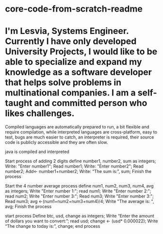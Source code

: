# core-code-from-scratch-readme
# I'm Lesvia, Systems Engineer. Currently I have only developed University Projects, I would like to be able to specialize and expand my knowledge as a software developer that helps solve problems in multinational companies. I am a self-taught and committed person who likes challenges.

Compiled languages are automatically prepared to run, a bit flexible and require compilation, while interpreted languages are cross-platform, easy to test, bugs are much easier to catch, an interpreter is required, their source code is publicly accessible and they are often slow.

java is compiled and interpreted

Start process of adding 2 digits
   define number1, number2, sum as integers;
   Write: "Enter number1";
   Read number1;
   Write: "Enter number2";
   Read number2;
   Add<- number1+number2;
   Write: “The sum is:”, sum;
Finish the process

Start the 4 number average process
   define num1, num2, num3, num4, avg as integers;
   Write "Enter number 1:";
     read num1;
   Write "Enter number 2:";
     read num2;
   Write "Enter number 3:";
     Read num3;
   Write "Enter number 3:";
     Read num3;
   avg <-(num1+num2+num3+num4)/4;
   Write "The average is: ", avg;
Finish the process

start process
Define btc, usd, change as integers;
Write “Enter the amount of dollars you want to convert:”;
read usd;
change <- (usd* 0.000022);
Write “The change to today is:”, change;
end process
  
    

